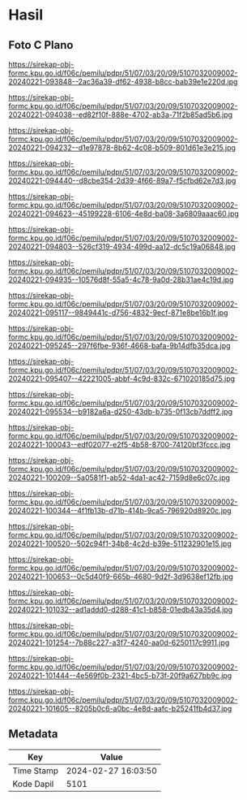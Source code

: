 # Hasil

## Foto C Plano

https://sirekap-obj-formc.kpu.go.id/f06c/pemilu/pdpr/51/07/03/20/09/5107032009002-20240221-093848--2ac36a39-df62-4938-b8cc-bab39e1e220d.jpg

https://sirekap-obj-formc.kpu.go.id/f06c/pemilu/pdpr/51/07/03/20/09/5107032009002-20240221-094038--ed82f10f-888e-4702-ab3a-71f2b85ad5b6.jpg

https://sirekap-obj-formc.kpu.go.id/f06c/pemilu/pdpr/51/07/03/20/09/5107032009002-20240221-094232--d1e97878-8b62-4c08-b509-801d61e3e215.jpg

https://sirekap-obj-formc.kpu.go.id/f06c/pemilu/pdpr/51/07/03/20/09/5107032009002-20240221-094440--d8cbe354-2d39-4f66-89a7-f5cfbd62e7d3.jpg

https://sirekap-obj-formc.kpu.go.id/f06c/pemilu/pdpr/51/07/03/20/09/5107032009002-20240221-094623--45199228-6106-4e8d-ba08-3a6809aaac60.jpg

https://sirekap-obj-formc.kpu.go.id/f06c/pemilu/pdpr/51/07/03/20/09/5107032009002-20240221-094803--526cf319-4934-499d-aa12-dc5c19a06848.jpg

https://sirekap-obj-formc.kpu.go.id/f06c/pemilu/pdpr/51/07/03/20/09/5107032009002-20240221-094935--10576d8f-55a5-4c78-9a0d-28b31ae4c19d.jpg

https://sirekap-obj-formc.kpu.go.id/f06c/pemilu/pdpr/51/07/03/20/09/5107032009002-20240221-095117--9849441c-d756-4832-9ecf-871e8be16b1f.jpg

https://sirekap-obj-formc.kpu.go.id/f06c/pemilu/pdpr/51/07/03/20/09/5107032009002-20240221-095245--297f6fbe-936f-4668-bafa-9b14dfb35dca.jpg

https://sirekap-obj-formc.kpu.go.id/f06c/pemilu/pdpr/51/07/03/20/09/5107032009002-20240221-095407--42221005-abbf-4c9d-832c-671020185d75.jpg

https://sirekap-obj-formc.kpu.go.id/f06c/pemilu/pdpr/51/07/03/20/09/5107032009002-20240221-095534--b9182a6a-d250-43db-b735-0f13cb7ddff2.jpg

https://sirekap-obj-formc.kpu.go.id/f06c/pemilu/pdpr/51/07/03/20/09/5107032009002-20240221-100043--edf02077-e2f5-4b58-8700-74120bf3fccc.jpg

https://sirekap-obj-formc.kpu.go.id/f06c/pemilu/pdpr/51/07/03/20/09/5107032009002-20240221-100209--5a0581f1-ab52-4da1-ac42-7159d8e6c07c.jpg

https://sirekap-obj-formc.kpu.go.id/f06c/pemilu/pdpr/51/07/03/20/09/5107032009002-20240221-100344--4f1fb13b-d71b-414b-9ca5-796920d8920c.jpg

https://sirekap-obj-formc.kpu.go.id/f06c/pemilu/pdpr/51/07/03/20/09/5107032009002-20240221-100520--502c94f1-34b8-4c2d-b39e-511232901e15.jpg

https://sirekap-obj-formc.kpu.go.id/f06c/pemilu/pdpr/51/07/03/20/09/5107032009002-20240221-100653--0c5d40f9-665b-4680-9d2f-3d9638ef12fb.jpg

https://sirekap-obj-formc.kpu.go.id/f06c/pemilu/pdpr/51/07/03/20/09/5107032009002-20240221-101032--ad1addd0-d288-41c1-b858-01edb43a35d4.jpg

https://sirekap-obj-formc.kpu.go.id/f06c/pemilu/pdpr/51/07/03/20/09/5107032009002-20240221-101254--7b88c227-a3f7-4240-aa0d-6250117c9911.jpg

https://sirekap-obj-formc.kpu.go.id/f06c/pemilu/pdpr/51/07/03/20/09/5107032009002-20240221-101444--4e569f0b-2321-4bc5-b73f-20f9a627bb9c.jpg

https://sirekap-obj-formc.kpu.go.id/f06c/pemilu/pdpr/51/07/03/20/09/5107032009002-20240221-101605--8205b0c6-a0bc-4e8d-aafc-b25241fb4d37.jpg


## Metadata

| Key        | Value               |
| ---------- | ------------------- |
| Time Stamp | 2024-02-27 16:03:50 |
| Kode Dapil | 5101                |



